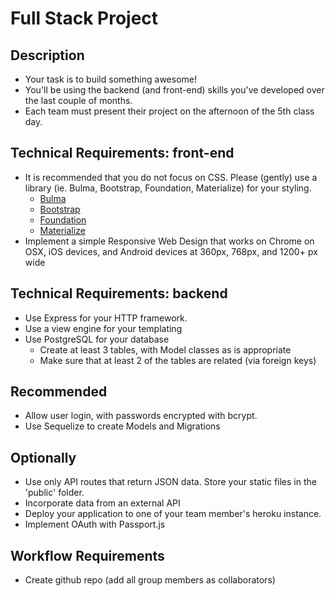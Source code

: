 # Full Stack Project

## Description
* Your task is to build something awesome!
* You'll be using the backend (and front-end) skills you've developed over the last couple of months.
* Each team must present their project on the afternoon of the 5th class day.

## Technical Requirements: front-end
* It is recommended that you do not focus on CSS. Please (gently) use a library (ie. Bulma, Bootstrap, Foundation, Materialize) for your styling.
  * [Bulma](https://bulma.io/)
  * [Bootstrap](https://getbootstrap.com/)
  * [Foundation](https://get.foundation/)
  * [Materialize](https://materializecss.com/)
* Implement a simple Responsive Web Design that works on Chrome on OSX, iOS devices, and Android devices at 360px, 768px, and 1200+ px wide

## Technical Requirements: backend
* Use Express for your HTTP framework.
* Use a view engine for your templating
* Use PostgreSQL for your database
  * Create at least 3 tables, with Model classes as is appropriate
  * Make sure that at least 2 of the tables are related (via foreign keys)

## Recommended

* Allow user login, with passwords encrypted with bcrypt.
* Use Sequelize to create Models and Migrations

## Optionally

* Use only API routes that return JSON data. Store your static files in the 'public' folder.
* Incorporate data from an external API
* Deploy your application to one of your team member's heroku instance.
* Implement OAuth with Passport.js

## Workflow Requirements
* Create github repo (add all group members as collaborators)